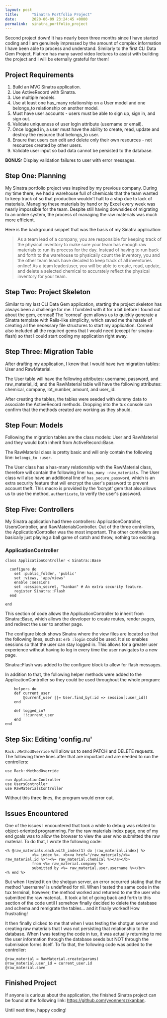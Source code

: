 ```yaml
---
layout: post
title:      "Sinatra Portfolio Project"
date:       2020-06-09 23:24:45 +0000
permalink:  sinatra_portfolio_project
---
```


Second project down! It has nearly been three months since I have started coding and I am genuinely impressed by the amount of complex information I have been able to process and understand. Similarly to the first CLI Data Gem Project, Flatiron has many saved video lectures to assist with building the project and I will be eternally grateful for them!

## Project Requirements
1. Build an MVC Sinatra application.
2. Use ActiveRecord with Sinatra.
3. Use multiple models.
4. Use at least one has_many relationship on a User model and one belongs_to relationship on another model.
5. Must have user accounts - users must be able to sign up, sign in, and sign out.
6. Validate uniqueness of user login attribute (username or email).
7. Once logged in, a user must have the ability to create, read, update and destroy the resource that belongs_to user.
8. Ensure that users can edit and delete only their own resources - not resources created by other users.
9. Validate user input so bad data cannot be persisted to the database.

**BONUS:** Display validation failures to user with error messages.

## Step One: Planning

My Sinatra portfolio project was inspired by my previous company. During my time there, we had a warehouse full of chemicals that the team wanted to keep track of so that production wouldn't halt to a stop due to lack of materials. Managing these materials by hand or by Excel every week was nearly impossible for the team. Despite still having downsides of migrating to an online system, the process of managing the raw materials was much more efficient.

Here is the background snippet that was the basis of my Sinatra application:

> As a team lead of a company, you are responsible for keeping track of the physical inventory to make sure your team has enough raw materials to run its process for the day. Instead of having to run back and forth to the warehouse to physically count the inventory, you and the other team leads have decided to keep track of all inventories online! As a team leader/user, you will be able to create, read, update, and delete a selected chemical to accurately reflect the physical inventory for your team.
> 

## Step Two: Project Skeleton

Similar to my last CLI Data Gem application, starting the project skeleton has always been a challenge for me. I fumbled with it for a bit before I found out about the gem, corneal! The 'corneal' gem allows us to quickly generate a Sinatra template with Rails-like simplicity, which saved me the hassle of creating all the necessary file structures to start my application. Corneal also included all the required gems that I would need (except for sinatra-flash) so that I could start coding my application right away.

## Step Three: Migration Table

After drafting my application, I knew that I would have two migration tables: User and RawMaterial.

The User table will have the following attributes: username, password, and raw_material_id; and the RawMaterial table will have the following attributes: chemical, company, lot_number, amount, and user_id.

After creating the tables, the tables were seeded with dummy data to associate the ActiveRecord methods. Dropping into the tux console can confirm that the methods created are working as they should.

## Step Four: Models

Following the migration tables are the class models: User and RawMaterial and they would both inherit from ActiveRecord::Base.

The RawMaterial class is pretty basic and will only contain the following line: `belongs_to :user`.

The User class has a has-many relationship with the RawMaterial class, therefore will contain the following line: `has_many :raw_materials`. The User class will also have an additional line of `has_secure_password`, which is an extra security feature that will encrypt the user's password to prevent account theft. This macro is provided by the 'bcrypt' gem that also allows us to use the method, `authenticate`, to verify the user's password.

## Step Five: Controllers

My Sinatra application had three controllers: ApplicationController, UsersController, and RawMaterialsController. Out of the three controllers, the ApplicationController was the most important. The other controllers are basically just playing a ball game of catch and throw, nothing too exciting.

### ApplicationController

```
class ApplicationController < Sinatra::Base

  configure do
    set :public_folder, 'public'
    set :views, 'app/views'
    enable :sessions
    set :session_secret, "kanban" # An extra security feature.
    register Sinatra::Flash
  end
	
end
```
	
This section of code allows the ApplicationController to inherit from Sinatra::Base, which allows the developer to create routes, render pages, and redirect the user to another page.

The configure block shows Sinatra where the view files are located so that the following lines, such as: `erb :login` could be used. It also enables sessions so that the user can stay logged in. This allows for a greater user experience without having to log in every time the user navigates to a new page.

Sinatra::Flash was added to the configure block to allow for flash messages.

In addition to that, the following helper methods were added to the ApplicationController so they could be used throughout the whole program:

```
	helpers do
	def current_user
		@current_user ||= User.find_by(:id => session[:user_id])
	end

	def logged_in?
		!!current_user
	end
end
```

## Step Six: Editing 'config.ru'

`Rack::MethodOverride` will allow us to send PATCH and DELETE requests. The following three lines after that are important and are needed to run the controllers:

```
use Rack::MethodOverride

run ApplicationController
use UsersController
use RawMaterialsController
```

Without this three lines, the program would error out.

## Issues Encountered

One of the issues I encountered that took a while to debug was related to object-oriented programming. For the raw materials index page, one of my end goals was to allow the browser to view the user who submitted the raw material. To do that, I wrote the following code:

```
<% @raw_materials.each.with_index(1) do |raw_material,index| %>
			<%= index %>. <b><a href="/raw_materials/<%= raw_material.id %>"><%= raw_material.chemical %></a></b>
			from <%= raw_material.company %>
			submitted by <%= raw_material.user.username %></br>
<% end %>
```

But when I tested it on the shotgun server, an error occurred stating that the method 'username' is undefined for nil. When I tested the same code in the tux terminal, however; the method worked and returned to me the user who submitted the raw material... It took a lot of going back and forth to this section of the code until I somehow finally decided to delete the database and schema and remigrate the tables... and it finally worked! How frustrating!

It then finally clicked to me that when I was testing the shotgun server and creating raw materials that I was not persisting that relationship to the database. When I was testing the code in tux, it was actually returning to me the user information through the database seeds but NOT through the submission forms itself. To fix that, the following code was added to the controller:

```
@raw_material = RawMaterial.create(params)
@raw_material.user_id = current_user.id
@raw_material.save
```

## Finished Project
If anyone is curious about the application, the finished Sinatra project can be found at the following link: https://github.com/yvonnersz/kanban.

Until next time, happy coding!
			


